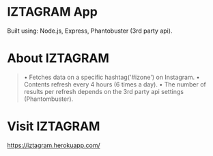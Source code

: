 # IZTAGRAM App

Built using: Node.js, Express, Phantobuster (3rd party api).

# About IZTAGRAM

> • Fetches data on a specific hashtag('#izone') on Instagram.
> • Contents refresh every 4 hours (6 times a day).
> • The number of results per refresh depends on the 3rd party api settings (Phantombuster).

# Visit IZTAGRAM

https://iztagram.herokuapp.com/
